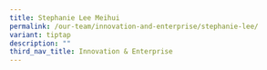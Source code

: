 ```yaml
---
title: Stephanie Lee Meihui
permalink: /our-team/innovation-and-enterprise/stephanie-lee/
variant: tiptap
description: ""
third_nav_title: Innovation & Enterprise
---
```

